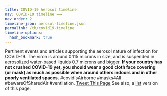 ```yaml
---
title: COVID-19 Aerosol timeline
nav: COVID-19 timeline ⟿
nav_order: 2
timeline-json: aerosol-timeline.json
permalink: /th/covid19-timeline
timeline-options: 
  hash_bookmark: true
---
```


Pertinent events and articles supporting the aerosol nature of infection for COVID-19. The viron is around 0.115 microns in size, and is suspended in aerosolized water-based liquids 0.7 microns and bigger. **If your country has not crushed COVID-19 yet, you should wear a good cloth face covering (or mask) as much as possible when around others indoors and in other poorly ventilated spaces.** #covidIsAirborne #masks4All #bewareOfSharedAir #ventilation. <a href="https://twitter.com/intent/tweet?url=https%3A%2F%2Fits-airborne.org%2Fcovid19-timeline&via=AerosolizedC19&text=%23COVIDisAirborne%20%23masks4All%20%23bewareOfSharedAir%20%23ventilation. See: " target="_blank">Tweet This Page</a> See also, a [list](covid19-list.html) version of this page.
